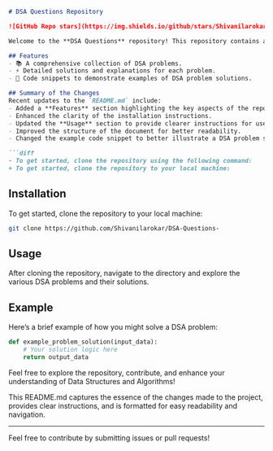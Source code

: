 ```markdown
# DSA Questions Repository

![GitHub Repo stars](https://img.shields.io/github/stars/Shivanilarokar/DSA-Questions-) ![GitHub forks](https://img.shields.io/github/forks/Shivanilarokar/DSA-Questions-) ![GitHub issues](https://img.shields.io/github/issues/Shivanilarokar/DSA-Questions-)

Welcome to the **DSA Questions** repository! This repository contains a collection of Data Structures and Algorithms (DSA) problems designed to help you enhance your coding skills.

## Features
- 📚 A comprehensive collection of DSA problems.
- ⚡ Detailed solutions and explanations for each problem.
- 📝 Code snippets to demonstrate examples of DSA problem solutions.

## Summary of the Changes
Recent updates to the `README.md` include:
- Added a **Features** section highlighting the key aspects of the repository.
- Enhanced the clarity of the installation instructions.
- Updated the **Usage** section to provide clearer instructions for users.
- Improved the structure of the document for better readability.
- Changed the example code snippet to better illustrate a DSA problem solution.

```diff
- To get started, clone the repository using the following command:
+ To get started, clone the repository to your local machine:
```

## Installation
To get started, clone the repository to your local machine:

```bash
git clone https://github.com/Shivanilarokar/DSA-Questions-
```

## Usage
After cloning the repository, navigate to the directory and explore the various DSA problems and their solutions.

## Example
Here’s a brief example of how you might solve a DSA problem:

```python
def example_problem_solution(input_data):
    # Your solution logic here
    return output_data
```

Feel free to explore the repository, contribute, and enhance your understanding of Data Structures and Algorithms!

This README.md captures the essence of the changes made to the project, provides clear instructions, and is formatted for easy readability and navigation.

---
Feel free to contribute by submitting issues or pull requests!
```